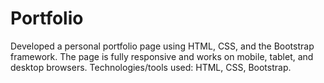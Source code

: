 # Portfolio

Developed a personal portfolio page using HTML, CSS, and the Bootstrap framework. The page is fully responsive and works on mobile, tablet, and desktop browsers. Technologies/tools used: HTML, CSS, Bootstrap.
